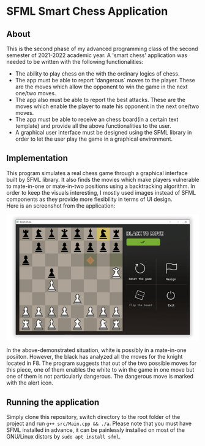 <h1>SFML Smart Chess Application</h1>
<h2>About</h2>
<p>This is the second phase of my advanced programming class of the second semester of 2021-2022 academic year. A 'smart chess' application was needed to be written with the following functionalities:</p>
<ul>
<li>The ability to play chess on the with the ordinary logics of chess.</li>
<li>The app must be able to report 'dangerous` moves to the player. These are the moves which allow the opponent to win the game in the next one/two moves.</li>
<li>The app also must be able to report the best attacks. These are the moves which enable the player to mate his opponent in the next one/two moves.</li>
<li>The app must be able to receive an chess board(in a certain text template) and provide all the above functionalities to the user.</li>
<li>A graphical user interface must be designed using the SFML library in order to let the user play the game in a graphical environment.</li> 
</ul>
<h2>Implementation</h2>
This program simulates a real chess game through a graphical interface built by SFML library. It also finds the movies which make players vulnerable to mate-in-one or mate-in-two positions using a backtracking algorithm. In order to keep the visuals interesting, I mostly used images instead of SFML components as they provide more flexibility in terms of UI design.<br>
Here is an screenshot from the application:</p>
<p align="center">
	<img src="https://raw.githubusercontent.com/danamira/chess/main/.github/Preview.PNG" alt="Screenshot from the app">
</p>
<p>In the above-demonstrated situation, white is possibly in a mate-in-one posiiton. However, the black has analyzed all the moves for the knight located in F8. The program suggests that out of the two possible moves for this piece, one of them enables the white to win the game in one move but one of them is not particularly dangerous. The dangerous move is marked with the alert icon.</p>
<h2>Running the application</h2>
<p>Simply clone this repository, switch directory to the root folder of the project and run <code>g++ src/Main.cpp && ./a</code>. Please note that you must have SFML installed in advance, it can be painlessly installed on most of the GNU/Linux distors by <code>sudo apt install sfml</code>.</p>